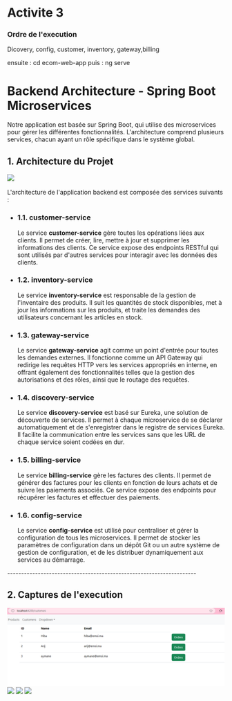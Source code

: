 <h1>Activite 3</h1>

<h3> Ordre de l'execution</h3>
<p>
Dicovery, config, customer, inventory, gateway,billing

ensuite : cd ecom-web-app
puis : ng serve
</p>

<h1>Backend Architecture - Spring Boot Microservices</h1>
    <p>Notre application est basée sur Spring Boot, qui utilise des microservices pour gérer les différentes fonctionnalités. L'architecture comprend plusieurs services, chacun ayant un rôle spécifique dans le système global.</p>

<h2>1. Architecture du Projet </h2>

<img src="images/img.png">

<p>L'architecture de l'application backend est composée des services suivants :</p>
    
<ul>
        <li>
            <h3>1.1. customer-service</h3>
            <p>
                Le service <strong>customer-service</strong> gère toutes les opérations liées aux clients. 
                Il permet de créer, lire, mettre à jour et supprimer les informations des clients. 
                Ce service expose des endpoints RESTful qui sont utilisés par d'autres services pour interagir avec les données des clients.
            </p>
        </li>
        <li>
            <h3>1.2. inventory-service</h3>
            <p>
                Le service <strong>inventory-service</strong> est responsable de la gestion de l'inventaire des produits. 
                Il suit les quantités de stock disponibles, met à jour les informations sur les produits, et traite les demandes des utilisateurs concernant les articles en stock.
            </p>
        </li>
        <li>
            <h3>1.3. gateway-service</h3>
            <p>
                Le service <strong>gateway-service</strong> agit comme un point d'entrée pour toutes les demandes externes. 
                Il fonctionne comme un API Gateway qui redirige les requêtes HTTP vers les services appropriés en interne, 
                en offrant également des fonctionnalités telles que la gestion des autorisations et des rôles, ainsi que le routage des requêtes.
            </p>
        </li>
        <li>
            <h3>1.4. discovery-service</h3>
            <p>
                Le service <strong>discovery-service</strong> est basé sur Eureka, une solution de découverte de services. 
                Il permet à chaque microservice de se déclarer automatiquement et de s'enregistrer dans le registre de services Eureka. 
                Il facilite la communication entre les services sans que les URL de chaque service soient codées en dur.
            </p>
        </li>
        <li>
            <h3>1.5. billing-service</h3>
            <p>
                Le service <strong>billing-service</strong> gère les factures des clients. 
                Il permet de générer des factures pour les clients en fonction de leurs achats et de suivre les paiements associés. 
                Ce service expose des endpoints pour récupérer les factures et effectuer des paiements.
            </p>
        </li>
        <li>
            <h3>1.6. config-service</h3>
            <p>
                Le service <strong>config-service</strong> est utilisé pour centraliser et gérer la configuration de tous les microservices. 
                Il permet de stocker les paramètres de configuration dans un dépôt Git ou un autre système de gestion de configuration, 
                et de les distribuer dynamiquement aux services au démarrage.
            </p>
        </li>
</ul>


<p>--------------------------------------------------------------------</p>


<h2>2. Captures de l'execution </h2>

<img src="images/img5.png">
<img src="images/img2.png">
<img src="images/img3.png">
<img src="images/img4.png">
